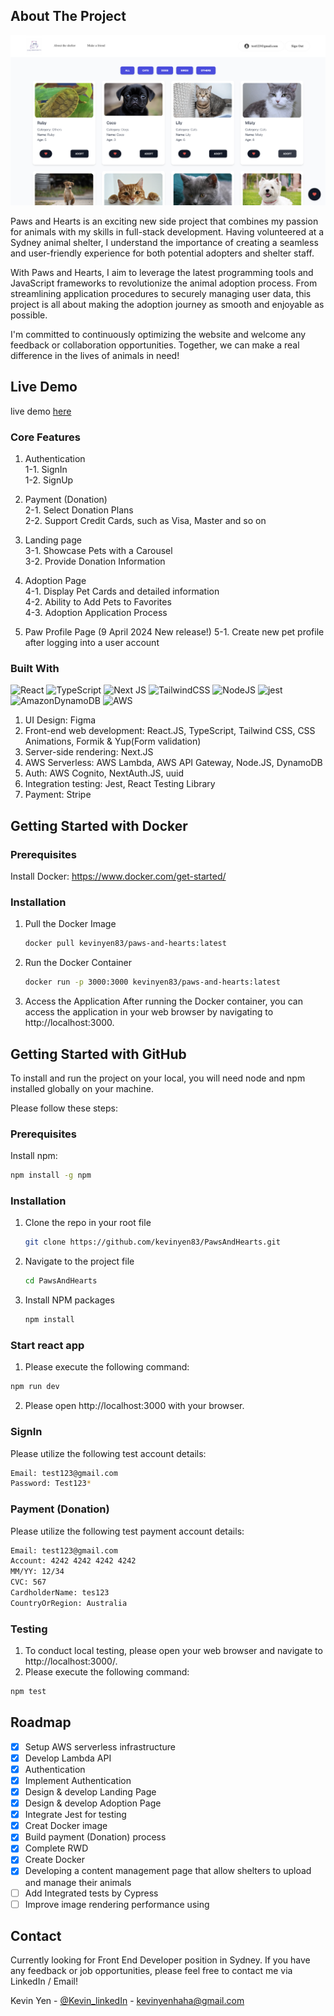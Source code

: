 ## About The Project

![Alt text](https://github.com/kevinyen83/PawsAndHearts/blob/main/screenshots/adoption.png)



Paws and Hearts is an exciting new side project that combines my passion for animals with my skills in full-stack development. Having volunteered at a Sydney animal shelter, I understand the importance of creating a seamless and user-friendly experience for both potential adopters and shelter staff.

With Paws and Hearts, I aim to leverage the latest programming tools and JavaScript frameworks to revolutionize the animal adoption process. From streamlining application procedures to securely managing user data, this project is all about making the adoption journey as smooth and enjoyable as possible.

I'm committed to continuously optimizing the website and welcome any feedback or collaboration opportunities. Together, we can make a real difference in the lives of animals in need!

## Live Demo

live demo [here](https://paws-and-hearts.vercel.app/)

### Core Features

1.  Authentication  
    1-1. SignIn  
    1-2. SignUp

2.  Payment (Donation)  
    2-1. Select Donation Plans  
    2-2. Support Credit Cards, such as Visa, Master and so on

3.  Landing page  
    3-1. Showcase Pets with a Carousel  
    3-2. Provide Donation Information

4.  Adoption Page  
    4-1. Display Pet Cards and detailed information  
    4-2. Ability to Add Pets to Favorites  
    4-3. Adoption Application Process

5.  Paw Profile Page (9 April 2024 New release!)
    5-1. Create new pet profile after logging into a user account  

### Built With

![React](https://img.shields.io/badge/react-%2320232a.svg?style=for-the-badge&logo=react&logoColor=%2361DAFB)
![TypeScript](https://img.shields.io/badge/typescript-%23007ACC.svg?style=for-the-badge&logo=typescript&logoColor=white)
![Next JS](https://img.shields.io/badge/Next-black?style=for-the-badge&logo=next.js&logoColor=white)
![TailwindCSS](https://img.shields.io/badge/tailwindcss-%2338B2AC.svg?style=for-the-badge&logo=tailwind-css&logoColor=white)
![NodeJS](https://img.shields.io/badge/node.js-6DA55F?style=for-the-badge&logo=node.js&logoColor=white)
![jest](https://jestjs.io/img/jest-badge.svg)
![AmazonDynamoDB](https://img.shields.io/badge/Amazon%20DynamoDB-4053D6?style=for-the-badge&logo=Amazon%20DynamoDB&logoColor=white)
![AWS](https://img.shields.io/badge/AWS-%23FF9900.svg?style=for-the-badge&logo=amazon-aws&logoColor=white)

1.  UI Design: Figma
2.  Front-end web development: React.JS, TypeScript, Tailwind CSS, CSS Animations, Formik & Yup(Form validation)
3.  Server-side rendering: Next.JS
4.  AWS Serverless: AWS Lambda, AWS API Gateway, Node.JS, DynamoDB
5.  Auth: AWS Cognito, NextAuth.JS, uuid
6.  Integration testing: Jest, React Testing Library
7.  Payment: Stripe

## Getting Started with Docker

### Prerequisites

Install Docker:
https://www.docker.com/get-started/

### Installation

1.  Pull the Docker Image
    ```sh
    docker pull kevinyen83/paws-and-hearts:latest
    ```
2.  Run the Docker Container
    ```sh
    docker run -p 3000:3000 kevinyen83/paws-and-hearts:latest
    ```
3.  Access the Application
After running the Docker container, you can access the application in your web browser by navigating to http://localhost:3000.


## Getting Started with GitHub

To install and run the project on your local, you will need node and npm installed globally on your machine.

Please follow these steps:

### Prerequisites

Install npm:

  ```sh
  npm install -g npm
  ```

### Installation

1.  Clone the repo in your root file
    ```sh
    git clone https://github.com/kevinyen83/PawsAndHearts.git
    ```
2.  Navigate to the project file
    ```sh
    cd PawsAndHearts
    ```
3.  Install NPM packages
    ```sh
    npm install
    ```

### Start react app

1. Please execute the following command:

```sh
npm run dev
```
2. Please open http://localhost:3000 with your browser.


### SignIn

Please utilize the following test account details:

```sh
Email: test123@gmail.com
Password: Test123*
```

### Payment (Donation)

Please utilize the following test payment account details:

```sh
Email: test123@gmail.com
Account: 4242 4242 4242 4242
MM/YY: 12/34
CVC: 567
CardholderName: tes123
CountryOrRegion: Australia
```

### Testing

1.  To conduct local testing, please open your web browser and navigate to http://localhost:3000/.
2.  Please execute the following command:

```sh
npm test
```

## Roadmap

- [x] Setup AWS serverless infrastructure
- [x] Develop Lambda API
- [x] Authentication
- [x] Implement Authentication
- [x] Design & develop Landing Page
- [x] Design & develop Adoption Page
- [x] Integrate Jest for testing
- [x] Creat Docker image
- [x] Build payment (Donation) process
- [x] Complete RWD
- [x] Create Docker
- [x] Developing a content management page that allow shelters to upload and manage their animals
- [ ] Add Integrated tests by Cypress
- [ ] Improve image rendering performance using <Image>

## Contact

Currently looking for Front End Developer position in Sydney.
If you have any feedback or job opportunities, please feel free to contact me via LinkedIn / Email!

Kevin Yen - [@Kevin_linkedIn](https://www.linkedin.com/in/kerwinyen83/) - kevinyenhaha@gmail.com
